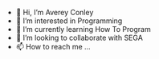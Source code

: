 - 👋 Hi, I’m Averey Conley
- 👀 I’m interested in Programming
- 🌱 I’m currently learning How To Program
- 💞️ I’m looking to collaborate with SEGA
- 📫 How to reach me ...

<!---
12abz/12abz is a ✨ special ✨ repository because its `README.md` (this file) appears on your GitHub profile.
You can click the Preview link to take a look at your changes.
--->
